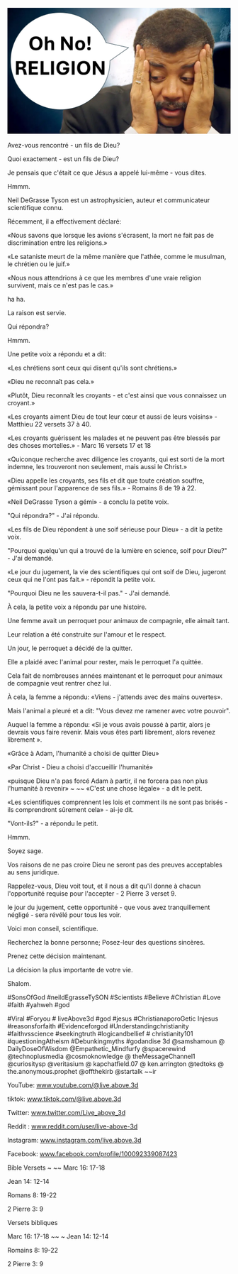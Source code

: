 ![Video cover image](../cover.jpg "cover photo")

Avez-vous rencontré - un fils de Dieu?

Quoi exactement - est un fils de Dieu?

Je pensais que c'était ce que Jésus a appelé lui-même - vous dites.

Hmmm.

Neil DeGrasse Tyson est un astrophysicien, auteur et communicateur scientifique connu.

Récemment, il a effectivement déclaré:

«Nous savons que lorsque les avions s'écrasent, la mort ne fait pas de discrimination entre les religions.»

«Le sataniste meurt de la même manière que l'athée, comme le musulman, le chrétien ou le juif.»

«Nous nous attendrions à ce que les membres d'une vraie religion survivent, mais ce n'est pas le cas.»

ha ha.

La raison est servie.

Qui répondra?

Hmmm.

Une petite voix a répondu et a dit:

«Les chrétiens sont ceux qui disent qu'ils sont chrétiens.»

«Dieu ne reconnaît pas cela.»

«Plutôt, Dieu reconnaît les croyants - et c'est ainsi que vous connaissez un croyant.»

«Les croyants aiment Dieu de tout leur cœur et aussi de leurs voisins» - Matthieu 22 versets 37 à 40.

«Les croyants guérissent les malades et ne peuvent pas être blessés par des choses mortelles.» - Marc 16 versets 17 et 18

«Quiconque recherche avec diligence les croyants, qui est sorti de la mort indemne, les trouveront non seulement, mais aussi le Christ.»

«Dieu appelle les croyants, ses fils et dit que toute création souffre, gémissant pour l'apparence de ses fils.» - Romains 8 de 19 à 22.

«Neil DeGrasse Tyson a gémi» - a conclu la petite voix.

"Qui répondra?" - J'ai répondu.

«Les fils de Dieu répondent à une soif sérieuse pour Dieu» - a dit la petite voix.

"Pourquoi quelqu'un qui a trouvé de la lumière en science, soif pour Dieu?" - J'ai demandé.

«Le jour du jugement, la vie des scientifiques qui ont soif de Dieu, jugeront ceux qui ne l'ont pas fait.» - répondit la petite voix.

"Pourquoi Dieu ne les sauvera-t-il pas." - J'ai demandé.

À cela, la petite voix a répondu par une histoire.

Une femme avait un perroquet pour animaux de compagnie, elle aimait tant.

Leur relation a été construite sur l'amour et le respect.

Un jour, le perroquet a décidé de la quitter.

Elle a plaidé avec l'animal pour rester, mais le perroquet l'a quittée.

Cela fait de nombreuses années maintenant et le perroquet pour animaux de compagnie veut rentrer chez lui.

À cela, la femme a répondu: «Viens - j'attends avec des mains ouvertes».

Mais l'animal a pleuré et a dit: "Vous devez me ramener avec votre pouvoir".

Auquel la femme a répondu: «Si je vous avais poussé à partir, alors je devrais vous faire revenir. Mais vous êtes parti librement, alors revenez librement ».

«Grâce à Adam, l'humanité a choisi de quitter Dieu»

«Par Christ - Dieu a choisi d'accueillir l'humanité»

«puisque Dieu n'a pas forcé Adam à partir, il ne forcera pas non plus l'humanité à revenir» ~ ~~ «C'est une chose légale» - a dit le petit.

«Les scientifiques comprennent les lois et comment ils ne sont pas brisés - ils comprendront sûrement cela» - ai-je dit.

"Vont-ils?" - a répondu le petit.

Hmmm.

Soyez sage.

Vos raisons de ne pas croire Dieu ne seront pas des preuves acceptables au sens juridique.

Rappelez-vous, Dieu voit tout, et il nous a dit qu'il donne à chacun l'opportunité requise pour l'accepter - 2 Pierre 3 verset 9.

le jour du jugement, cette opportunité - que vous avez tranquillement négligé - sera révélé pour tous les voir.

Voici mon conseil, scientifique.

Recherchez la bonne personne; Posez-leur des questions sincères.

Prenez cette décision maintenant.

La décision la plus importante de votre vie.

Shalom.

#SonsOfGod #neildEgrasseTySON #Scientists #Believe #Christian #Love #faith #yahweh #god


#Viral #Foryou # liveAbove3d #god #jesus #ChristianaporoGetic Injesus #reasonsforfaith #Evidenceforgod #Understandingchristianity #faithvsscience #seekingtruth #logicandbellief # christianity101 #questioningAtheism #Debunkingmyths #godandise 3d @samshamoun @ DailyDoseOfWisdom @Empathetic_Mindfurfy @spacerewind @technoplusmedia @cosmoknowledge @ theMessageChannel1 @curiositysp @veritasium @ kapchatfield.07 @ ken.arrington @tedtoks @ the.anonymous.prophet @offthekirb @startalk ~~ir

YouTube: www.youtube.com/@live.above.3d

tiktok: www.tiktok.com/@live.above.3d


Twitter: www.twitter.com/Live_above_3d

Reddit : www.reddit.com/user/live-above-3d

Instagram: www.instagram.com/live.above.3d

Facebook: www.facebook.com/profile/100092339087423

Bible Versets ~ ~~ Marc 16: 17-18

Jean 14: 12-14

Romans 8: 19-22

2 Pierre 3: 9


Versets bibliques

Marc 16: 17-18 ~~ ~ Jean 14: 12-14

Romains 8: 19-22

2 Pierre 3: 9






